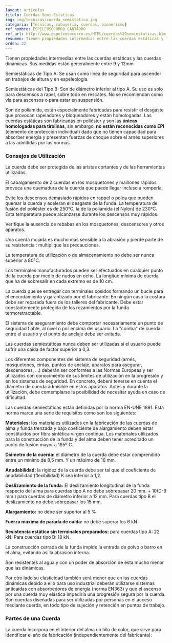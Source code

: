 ```yaml
---
layout: articulos
titulo: Cuerdas Semi-Estaticas
img: img/tecnicas/cuerda_semistatica.jpg
categoria: [Tecnicas, cabuyeria, cuerdas, pionerismo]
ref_nombre: ESPELEOSOCORRO CÁNTABRO
ref_url: http://www.espeleosocorro.es/HTML/cuerdas%20semiestaticas.htm
resumen: Tienen propiedades intermedias entre las cuerdas estáticas y las cuerdas dinámicas. Sus medidas están generalmente entre 9 y 12mm
orden: 22
---
```

Tienen propiedades intermedias entre las cuerdas estáticas y las cuerdas dinámicas. Sus medidas están generalmente entre 9 y 12mm

Semiestáticas de Tipo A: Se usan como línea de seguridad para ascender en trabajos de altura y en espeleología.

Semiestáticas del Tipo B: Son de diámetro inferior al tipo A. Su uso es solo para descensos a rapel, sobre todo en rescates. No se recomiendan como vía para ascensos o para estar en suspensión.

Son de poliamida, están especialmente fabricadas para resistir el desgaste que provocan rapeladores y bloqueadores y están homologadas. Las cuerdas estáticas son fabricadas en poliéster y son las **únicas homologadas para tirolinas**, sin embargo, **no están reconocidas como EPI** (elemento de protección individual) dado que no tienen capacidad para absorber energía y presentan fuerzas de choque sobre el arnés superiores a las admitidas por las normas.

### Consejos de Utilización

La cuerda debe ser protegida de las aristas cortantes y de las herramientas utilizadas.

El cabalgamiento de 2 cuerdas en los mosquetones y maillones rápidos provoca una quemadura de la cuerda que puede llegar incluso a romperla.

Evite los descensos demasiado rápidos en rappel o polea que pueden quemar la cuerda y aceleran el desgaste de la funda. La temperatura de fusión del poliéster es de 250°C, la de la poliamida (el Nylon) de 230°C. Esta temperatura puede alcanzarse durante los descensos muy rápidos.

Verifique la ausencia de rebabas en los mosquetones, descensores y otros aparatos.

Una cuerda mojada es mucho más sensible a la abrasión y pierde parte de su resistencia : multiplique las precauciones.

La temperatura de utilización o de almacenamiento no debe ser nunca superior a 80°C.

Los terminales manufacturados pueden ser efectuados en cualquier punto de la cuerda por medio de nudos en ocho. La longitud mínima de cuerda que ha de sobresalir en cada extremo es de 10 cm.

La cuerda que se entregar con terminales cosidos formando un bucle para el encordamiento y garantizado por el fabricante. En ningún caso la costura debe ser reparada fuera de los talleres del fabricante. Debe estar constantemente protegida de los rozamientos por la funda termoretractable.

El sistema de aseguramiento debe comportar necesariamente un punto de seguridad fiable, al nivel o por encima del usuario. La "comba" de cuerda entre el usuario y el punto de anclaje debe ser evitada.

Las cuerdas semiestáticas nunca deben ser utilizadas si el usuario puede sufrir una caída de factor superior a 0,3.

Los diferentes componentes del sistema de seguridad (arnés, mosquetones, cintas, puntos de anclaje, aparatos para asegurar, descensores, ...) deberán ser conformes a las Normas Europeas y ser utilizados con conocimiento de sus límites de utilización en la progresión y en los sistemas de seguridad. En concreto, deberá tenerse en cuenta el diámetro de cuerda admisible en estos aparatos. Antes y durante la utilización, debe contemplarse la posibilidad de necesitar ayuda en caso de dificultad.

Las cuerdas semiestáticas están definidas por la norma EN-UNE 1891. Esta norma marca una serie de requisitos como son los siguientes:

**Materiales:** los materiales utilizados en la fabricación de las cuerdas de alma y funda trenzada y bajo coeficiente de alargamiento deben estar constituidos por fibra sintética virgen continua. Los materiales utilizados para la construcción de la funda y del alma deben tener acreditado un punto de fusión mayor a 195º C.

**Diámetro de la cuerda:** el diámetro de la cuerda debe estar comprendido entre un mínimo de 8,5 mm. Y un máximo de 16 mm.

**Anudabilidad:** la rigidez de la cuerda debe ser tal que el coeficiente de anudabilidad (flexibilidad) K sea inferior a 1,2.

**Deslizamiento de la funda:** El deslizamiento longitudinal de la funda respecto del alma para cuerdas tipo A no debe sobrepasar 20 mm. + 10(D-9 mm.) para cuerdas de diámetro inferior a 12 mm. Para cuerdas tipo B el deslizamiento no debe sobrepasar los 15 mm.

**Alargamiento:** no debe ser superior al 5 %

**Fuerza máxima de parada de caída:** no debe superar los 6 kN

**Resistencia estática sin terminales preparados:** para cuerdas tipo A: 22 kN. Para cuerdas tipo B: 18 kN.

La construcción cerrada de la funda impide la entrada de polvo o barro en el alma, evitando así la abrasión interna.

Son resistentes al agua y con un poder de absorción de ésta mucho menor que las dinámicas.

Por otro lado su elasticidad también será menor que en las cuerdas dinámicas debido a ello para uso industrial deberán utilizarse sistemas anticaídas con absorbedores de energía (norma EN363) y que el ascenso por una cuerda muy elástica impediría una progresión segura por la cuerda. Son cuerdas diseñadas para ser utilizadas por personas en el acceso mediante cuerda, en todo tipo de sujeción y retención en puntos de trabajo.

### Partes de una Cuerda

<amp-img src="{{site.baseurl}}/img/tecnicas/cuerda_semistatica1.jpg" width="550" height="192" alt="{{page.titulo}}" layout="responsive" class="rounded"></amp-img>

La cuerda incorpora en el interior del alma un hilo de color, que sirve para identificar el año de fabricación (independientemente del fabricante):

<amp-img src="{{site.baseurl}}/img/tecnicas/cuerda_semistatica2.jpg" width="330" height="222" alt="{{page.titulo}}" layout="fixed" class="img right rounded"></amp-img>